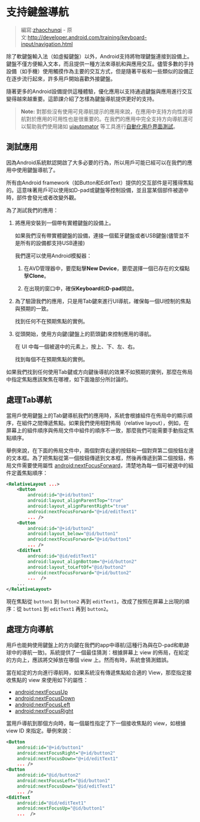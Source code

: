 # 支持鍵盤導航

> 編寫:[zhaochunqi](https://github.com/zhaochunqi) - 原文:<http://developer.android.com/training/keyboard-input/navigation.html>

除了軟鍵盤輸入法（如虛擬鍵盤）以外，Android支持將物理鍵盤連接到設備上。鍵盤不僅方便輸入文本，而且提供一種方法來導航和與應用交互。儘管多數的手持設備（如手機）使用觸摸作為主要的交互方式，但是隨著平板和一些類似的設備正在逐步流行起來，許多用戶開始喜歡外接鍵盤。

隨著更多的Android設備提供這種體驗，優化應用以支持通過鍵盤與應用進行交互變得越來越重要。這節課介紹了怎樣為鍵盤導航提供更好的支持。

> **Note:** 對那些沒有使用可見導航提示的應用來說，在應用中支持方向性的導航對於應用的可用性也是很重要的。在我們的應用中完全支持方向導航還可以幫助我們使用諸如 [uiautomator](http://developer.android.com/tools/help/uiautomator/index.html) 等工具進行[自動化用戶界面測試](http://developer.android.com/tools/testing/testing_ui.html)。

## 測試應用

因為Android系統默認開啟了大多必要的行為，所以用戶可能已經可以在我們的應用中使用鍵盤導航了。

所有由Android framework（如Button和EditText）提供的交互部件是可獲得焦點的。這意味著用戶可以使用如D-pad或鍵盤等控制設備，並且當某個部件被選中時，部件會發光或者改變外觀。

為了測試我們的應用：

1. 將應用安裝到一個帶有實體鍵盤的設備上。

	如果我們沒有帶實體鍵盤的設備，連接一個藍牙鍵盤或者USB鍵盤(儘管並不是所有的設備都支持USB連接)

	我們還可以使用Android模擬器：

	1. 在AVD管理器中，要麼點擊**New Device**，要麼選擇一個已存在的文檔點擊**Clone**。

	2. 在出現的窗口中，確保**Keyboard**和**D-pad**開啟。

2. 為了驗證我們的應用，只是用Tab鍵來進行UI導航，確保每一個UI控制的焦點與預期的一致。

	找到任何不在預期焦點的實例。

3. 從頭開始，使用方向鍵(鍵盤上的箭頭鍵)來控制應用的導航。

	在 UI 中每一個被選中的元素上，按上、下、左、右。

	找到每個不在預期焦點的實例。

如果我們找到任何使用Tab鍵或方向鍵後導航的效果不如預期的實例，那麼在佈局中指定焦點應該聚焦在哪裡，如下面幾部分所討論的。

## 處理Tab導航

當用戶使用鍵盤上的Tab鍵導航我們的應用時，系統會根據組件在佈局中的顯示順序，在組件之間傳遞焦點。如果我們使用相對佈局（relative layout），例如，在屏幕上的組件順序與佈局文件中組件的順序不一致，那麼我們可能需要手動指定焦點順序。

舉例來說，在下面的佈局文件中，兩個對齊右邊的按鈕和一個對齊第二個按鈕左邊的文本框。為了把焦點從第一個按鈕傳遞到文本框，然後再傳遞到第二個按鈕，佈局文件需要使用屬性 [android:nextFocusForward](http://developer.android.com/reference/android/view/View.html#attr_android:nextFocusForward)，清楚地為每一個可被選中的組件定義焦點順序：

```xml
<RelativeLayout ...>
    <Button
        android:id="@+id/button1"
        android:layout_alignParentTop="true"
        android:layout_alignParentRight="true"
        android:nextFocusForward="@+id/editText1"
        ... />
    <Button
        android:id="@+id/button2"
        android:layout_below="@id/button1"
        android:nextFocusForward="@+id/button1"
        ... />
    <EditText
        android:id="@id/editText1"
        android:layout_alignBottom="@+id/button2"
        android:layout_toLeftOf="@id/button2"
        android:nextFocusForward="@+id/button2"
        ...  />
    ...
</RelativeLayout>
```

現在焦點從 `button1` 到 `button2` 再到 `editText1`，改成了按照在屏幕上出現的順序：從 `button1` 到 `editText1` 再到 `button2`。

## 處理方向導航

用戶也能夠使用鍵盤上的方向鍵在我們的app中導航(這種行為與在D-pad和軌跡球中的導航一致)。系統提供了一個最佳猜測：根據屏幕上 view 的佈局，在給定的方向上，應該將交掉放在哪個 view 上。然而有時，系統會猜測錯誤。

當在給定的方向進行導航時，如果系統沒有傳遞焦點給合適的 View，那麼指定接收焦點的 view 來使用如下的屬性：

* [android:nextFocusUp](http://developer.android.com/reference/android/view/View.html#attr_android:nextFocusUp)
* [android:nextFocusDown](http://developer.android.com/reference/android/view/View.html#attr_android:nextFocusDown)
* [android:nextFocusLeft](http://developer.android.com/reference/android/view/View.html#attr_android:nextFocusLeft)
* [android:nextFocusRight](http://developer.android.com/reference/android/view/View.html#attr_android:nextFocusRight)

當用戶導航到那個方向時，每一個屬性指定了下一個接收焦點的 view，如根據 view ID 來指定。舉例來說：

```xml
<Button
    android:id="@+id/button1"
    android:nextFocusRight="@+id/button2"
    android:nextFocusDown="@+id/editText1"
    ... />
<Button
    android:id="@id/button2"
    android:nextFocusLeft="@id/button1"
    android:nextFocusDown="@id/editText1"
    ... />
<EditText
    android:id="@id/editText1"
    android:nextFocusUp="@id/button1"
    ...  />
```
